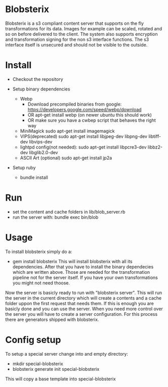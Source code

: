 # Blobsterix

Blobsterix is a s3 compliant content server that supports on the fly transformations for its data. Images for example can be scaled, rotated and so on before delivered to the client. The system also supports encryption and transformation signing for the non s3 interface functions. The s3 interface itself is unsecured and should not be visible to the outside.

# Install

* Checkout the repository

* Setup binary dependencies
  * Webp
    - Download precompiled binaries from google: https://developers.google.com/speed/webp/download
    - OR apt-get install webp (on newer ubuntu this should work)
    - OR make sure you have a cwbep script that behaves the right way
  * MiniMagick
    sudo apt-get install imagemagick
  * VIPS(deprecated)
    sudo apt-get install libjpeg-dev libpng-dev libtiff-dev libvips-dev
  * lightpd config(not needed): 
    sudo apt-get install libpcre3-dev libbz2-dev libglib2.0-dev
  * ASCII Art (optional)
    sudo apt-get install jp2a

* Setup ruby
  - bundle install
# Run
* set the content and cache folders in lib/blob_server.rb
* run the server with: bundle exec bin/blob

# Usage

To install blobsterix simply do a:
  * gem install blobsterix
This will install blobsterix with all its dependencies. After that you have to install the binary dependecies which are written above. Those are needed for the transformation pipeline not for the server itself. If you have your own transformations you might not need thoose.

Now the server is basicly ready to run with "blobsterix server". This will run the server in the current directory which will create a contents and a cache folder uppon the first request that needs them. If this is enough you are basicly done and you can use the server. When you need more control over the server you will have to create a server configuration. For this process there are generators shipped with blobsterix.

# Config setup

To setup a special server change into and empty directory:

  * mkdir special-blobsterix
  * blobsterix generate init special-blobsterix

This will copy a base template into special-blobsterix